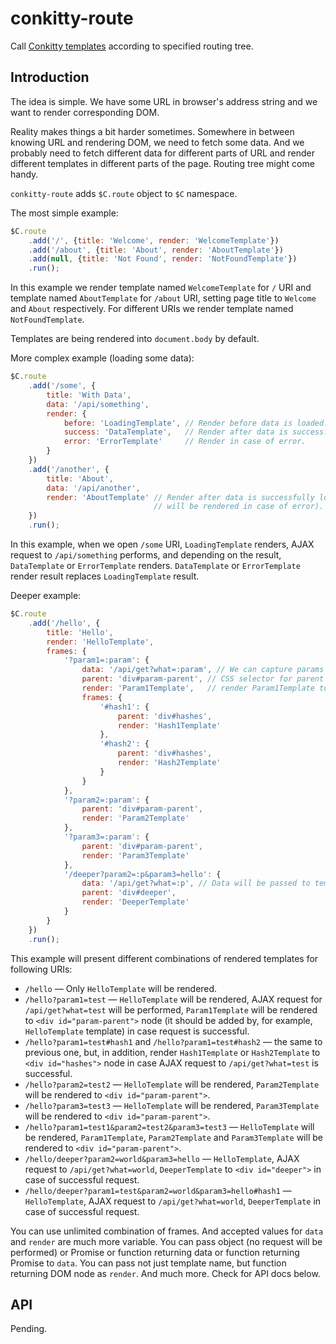 # conkitty-route

Call [Conkitty templates](https://github.com/hoho/conkitty) according to
specified routing tree.

## Introduction

The idea is simple. We have some URL in browser's address string and we want to
render corresponding DOM.

Reality makes things a bit harder sometimes. Somewhere in between knowing URL
and rendering DOM, we need to fetch some data. And we probably need to fetch
different data for different parts of URL and render different templates in
different parts of the page. Routing tree might come handy.

`conkitty-route` adds `$C.route` object to `$C` namespace.

The most simple example:

```js
$C.route
    .add('/', {title: 'Welcome', render: 'WelcomeTemplate'})
    .add('/about', {title: 'About', render: 'AboutTemplate'})
    .add(null, {title: 'Not Found', render: 'NotFoundTemplate'})
    .run();
```

In this example we render template named `WelcomeTemplate` for `/` URI and
template named `AboutTemplate` for `/about` URI, setting page title to 
`Welcome` and `About` respectively. For different URIs we render template
named `NotFoundTemplate`.

Templates are being rendered into `document.body` by default.

More complex example (loading some data):

```js
$C.route
    .add('/some', {
        title: 'With Data',
        data: '/api/something',
        render: {
            before: 'LoadingTemplate', // Render before data is loaded.
            success: 'DataTemplate',   // Render after data is successfully loaded.
            error: 'ErrorTemplate'     // Render in case of error.
        }
    })
    .add('/another', {
        title: 'About',
        data: '/api/another',
        render: 'AboutTemplate' // Render after data is successfully loaded (nothing
                                // will be rendered in case of error). 
    })
    .run();
```

In this example, when we open `/some` URI, `LoadingTemplate` renders, AJAX
request to `/api/something` performs, and depending on the result,
`DataTemplate` or `ErrorTemplate` renders. `DataTemplate` or `ErrorTemplate`
render result replaces `LoadingTemplate` result.

Deeper example:

```js
$C.route
    .add('/hello', {
        title: 'Hello',
        render: 'HelloTemplate',
        frames: {
            '?param1=:param': {
                data: '/api/get?what=:param', // We can capture params and use them.
                parent: 'div#param-parent', // CSS selector for parent element to 
                render: 'Param1Template',   // render Param1Template to.
                frames: {
                    '#hash1': {
                        parent: 'div#hashes',
                        render: 'Hash1Template'
                    },
                    '#hash2': {
                        parent: 'div#hashes',
                        render: 'Hash2Template'
                    }
                }
            },
            '?param2=:param': {
                parent: 'div#param-parent',
                render: 'Param2Template'
            },
            '?param3=:param': {
                parent: 'div#param-parent',
                render: 'Param3Template'
            },
            '/deeper?param2=:p&param3=hello': {
                data: '/api/get?what=:p', // Data will be passed to template as first argument.
                parent: 'div#deeper',
                render: 'DeeperTemplate'
            }
        }
    })
    .run();
```

This example will present different combinations of rendered templates for
following URIs:

+ `/hello` — Only `HelloTemplate` will be rendered.
+ `/hello?param1=test` — `HelloTemplate` will be rendered, AJAX request for
  `/api/get?what=test` will be performed, `Param1Template` will be rendered to
  `<div id="param-parent">` node (it should be added by, for example,
  `HelloTemplate` template) in case request is successful.
+ `/hello?param1=test#hash1` and `/hello?param1=test#hash2` — the same to
  previous one, but, in addition, render `Hash1Template` or `Hash2Template` to
  `<div id="hashes">` node in case AJAX request to `/api/get?what=test` is
  successful.
+ `/hello?param2=test2` — `HelloTemplate` will be rendered, `Param2Template`
  will be rendered to `<div id="param-parent">`.
+ `/hello?param3=test3` — `HelloTemplate` will be rendered, `Param3Template`
  will be rendered to `<div id="param-parent">`.
+ `/hello?param1=test1&param2=test2&param3=test3` — `HelloTemplate` will be
  rendered, `Param1Template`, `Param2Template` and `Param3Template` will be
  rendered to `<div id="param-parent">`.
+ `/hello/deeper?param2=world&param3=hello` — `HelloTemplate`, AJAX request to
  `/api/get?what=world`, `DeeperTemplate` to `<div id="deeper">` in case of
  successful request.
+ `/hello/deeper?param1=test&param2=world&param3=hello#hash1` — `HelloTemplate`,
  AJAX request to `/api/get?what=world`, `DeeperTemplate` in case of successful
  request.

You can use unlimited combination of frames. And accepted values for `data` and
`render` are much more variable. You can pass object (no request will be
performed) or Promise or function returning data or function returning Promise
to `data`. You can pass not just template name, but function returning DOM node
as `render`. And much more. Check for API docs below.


## API

Pending.
